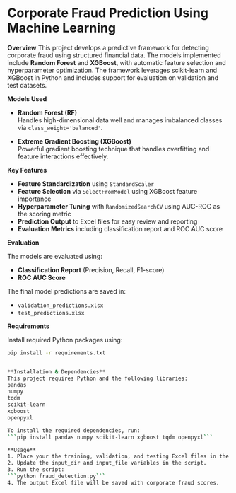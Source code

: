 # Corporate Fraud Prediction Using Machine Learning

**Overview**
This project develops a predictive framework for detecting corporate fraud using structured financial data. The models implemented include **Random Forest** and **XGBoost**, with automatic feature selection and hyperparameter optimization. The framework leverages scikit-learn and XGBoost in Python and includes support for evaluation on validation and test datasets.


**Models Used**

- **Random Forest (RF)**  
  Handles high-dimensional data well and manages imbalanced classes via `class_weight='balanced'`.

- **Extreme Gradient Boosting (XGBoost)**  
  Powerful gradient boosting technique that handles overfitting and feature interactions effectively.

**Key Features**

- **Feature Standardization** using `StandardScaler`
- **Feature Selection** via `SelectFromModel` using XGBoost feature importance
- **Hyperparameter Tuning** with `RandomizedSearchCV` using AUC-ROC as the scoring metric
- **Prediction Output** to Excel files for easy review and reporting
- **Evaluation Metrics** including classification report and ROC AUC score

**Evaluation**

The models are evaluated using:

- **Classification Report** (Precision, Recall, F1-score)
- **ROC AUC Score**

The final model predictions are saved in:

- `validation_predictions.xlsx`
- `test_predictions.xlsx`

**Requirements**

Install required Python packages using:

```bash
pip install -r requirements.txt


**Installation & Dependencies**
This project requires Python and the following libraries:
pandas
numpy
tqdm
scikit-learn
xgboost
openpyxl

To install the required dependencies, run:
```pip install pandas numpy scikit-learn xgboost tqdm openpyxl```

**Usage**
1. Place your the training, validation, and testing Excel files in the specified directory.
2. Update the input_dir and input_file variables in the script.
3. Run the script:
```python fraud_detection.py```
4. The output Excel file will be saved with corporate fraud scores.



